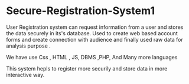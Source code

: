 # Secure-Registration-System1
User Registration system can request information from a user and stores the data securely in its's database. Used to create web based account forms and create connection with audience and finally used raw data for analysis purpose .

We have use Css , HTML , JS, DBMS ,PHP, And Many more languages 

This system hepls to register more securily and store data in more interactive way.
